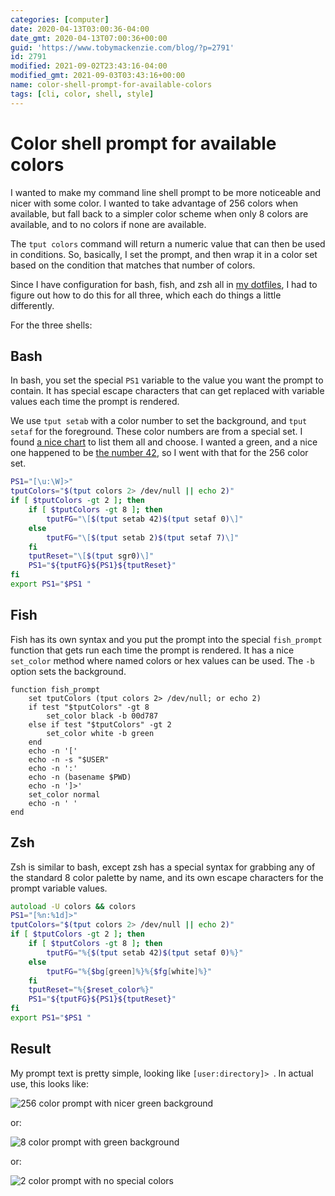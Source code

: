 ```yaml
---
categories: [computer]
date: 2020-04-13T03:00:36-04:00
date_gmt: 2020-04-13T07:00:36+00:00
guid: 'https://www.tobymackenzie.com/blog/?p=2791'
id: 2791
modified: 2021-09-02T23:43:16-04:00
modified_gmt: 2021-09-03T03:43:16+00:00
name: color-shell-prompt-for-available-colors
tags: [cli, color, shell, style]
---
```


Color shell prompt for available colors
=======================================

I wanted to make my command line shell prompt to be more noticeable and nicer with some color. I wanted to take advantage of 256 colors when available, but fall back to a simpler color scheme when only 8 colors are available, and to no colors if none are available.

<!--more-->

The `tput colors` command will return a numeric value that can then be used in conditions.  So, basically, I set the prompt, and then wrap it in a color set based on the condition that matches that number of colors.

Since I have configuration for bash, fish, and zsh all in [my dotfiles](https://github.com/tobymackenzie/dotfiles), I had to figure out how to do this for all three, which each do things a little differently.

For the three shells:

Bash
-----

In bash, you set the special `PS1` variable to the value you want the prompt to contain.  It has special escape characters that can get replaced with variable values each time the prompt is rendered.

We use `tput setab` with a color number to set the background, and `tput setaf` for the foreground.  These color numbers are from a special set.  I found [a nice chart](https://en.wikipedia.org/wiki/File:Xterm_color_chart.png) to list them all and choose.  I wanted a green, and a nice one happened to be [the number 42](https://en.wikipedia.org/wiki/42_(number)#The_Hitchhiker's_Guide_to_the_Galaxy), so I went with that for the 256 color set.

``` bash
PS1="[\u:\W]>"
tputColors="$(tput colors 2> /dev/null || echo 2)"
if [ $tputColors -gt 2 ]; then
	if [ $tputColors -gt 8 ]; then
		tputFG="\[$(tput setab 42)$(tput setaf 0)\]"
	else
		tputFG="\[$(tput setab 2)$(tput setaf 7)\]"
	fi
	tputReset="\[$(tput sgr0)\]"
	PS1="${tputFG}${PS1}${tputReset}"
fi
export PS1="$PS1 "
```

Fish
----

Fish has its own syntax and you put the prompt into the special `fish_prompt` function that gets run each time the prompt is rendered.  It has a nice `set_color` method where named colors or hex values can be used.  The `-b` option sets the background.

``` fish
function fish_prompt
	set tputColors (tput colors 2> /dev/null; or echo 2)
	if test "$tputColors" -gt 8
		set_color black -b 00d787
	else if test "$tputColors" -gt 2
		set_color white -b green
	end
	echo -n '['
	echo -n -s "$USER"
	echo -n ':'
	echo -n (basename $PWD)
	echo -n ']>'
	set_color normal
	echo -n ' '
end
```

Zsh
---

Zsh is  similar to bash, except zsh has a special syntax for grabbing any of the standard 8 color palette by name, and its own escape characters for the prompt variable values.

``` zsh
autoload -U colors && colors
PS1="[%n:%1d]>"
tputColors="$(tput colors 2> /dev/null || echo 2)"
if [ $tputColors -gt 2 ]; then
	if [ $tputColors -gt 8 ]; then
		tputFG="%{$(tput setab 42)$(tput setaf 0)%}"
	else
		tputFG="%{$bg[green]%}%{$fg[white]%}"
	fi
	tputReset="%{$reset_color%}"
	PS1="${tputFG}${PS1}${tputReset}"
fi
export PS1="$PS1 "
```

Result
------

My prompt text is pretty simple, looking like `[user:directory]> `.  In actual use, this looks like:

![256 color prompt with nicer green background](https://www.tobymackenzie.com/_/wp-content/uploads/2020/04/Screen-Shot-2020-04-13-at-02.56.15.png)

or:

![8 color prompt with green background](https://www.tobymackenzie.com/_/wp-content/uploads/2020/04/Screen-Shot-2020-04-13-at-02.06.59.png)

or:

![2 color prompt with no special colors](https://www.tobymackenzie.com/_/wp-content/uploads/2020/04/Screen-Shot-2020-04-13-at-02.54.59.png)
